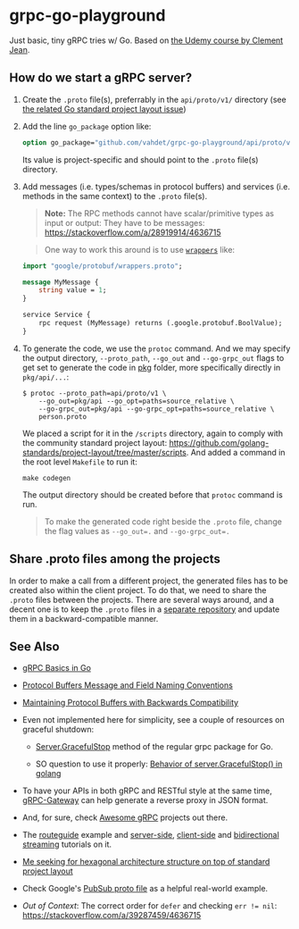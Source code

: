 # grpc-go-playground

Just basic, tiny gRPC tries w/ Go. Based on [the Udemy course by Clement Jean](https://www.udemy.com/course/grpc-golang/).

## How do we start a gRPC server?

1. Create the `.proto` file(s), preferrably in the `api/proto/v1/` directory (see [the related Go standard project layout issue](https://github.com/golang-standards/project-layout/issues/23#issuecomment-498260932))

2. Add the line `go_package` option like:

    ```protobuf
    option go_package="github.com/vahdet/grpc-go-playground/api/proto/v1";
    ```

    Its value is project-specific and should point to the `.proto` file(s) directory.

3. Add messages (i.e. types/schemas in protocol buffers) and services (i.e. methods in the same context) to the `.proto` file(s). 

    > **Note:** The RPC methods cannot have scalar/primitive types as input or output: They have to be messages: https://stackoverflow.com/a/28919914/4636715

    > One way to work this around is to use [`wrappers`](https://github.com/protocolbuffers/protobuf/blob/main/src/google/protobuf/wrappers.proto) like:

    ```protobuf
    import "google/protobuf/wrappers.proto";

    message MyMessage {
        string value = 1;
    }

    service Service {
        rpc request (MyMessage) returns (.google.protobuf.BoolValue); 
    }
    ```

4. To generate the code, we use the `protoc` command. And we may specify the output directory, `--proto_path`, `--go_out` and `--go-grpc_out` flags to get set to generate the code in [pkg](https://github.com/golang-standards/project-layout/tree/master/pkg) folder, more specifically directly in `pkg/api/...`:

    ```shell
    $ protoc --proto_path=api/proto/v1 \
        --go_out=pkg/api --go_opt=paths=source_relative \
        --go-grpc_out=pkg/api --go-grpc_opt=paths=source_relative \
        person.proto
    ```

    We placed a script for it in the `/scripts` directory, again to comply with the community standard project layout: https://github.com/golang-standards/project-layout/tree/master/scripts. And added a command in the root level `Makefile` to run it:

    ```shell
    make codegen
    ```

    The output directory should be created before that `protoc` command is run.

    > To make the generated code right beside the `.proto` file, change the flag values as `--go_out=.` and `--go-grpc_out=.`

## Share .proto files among the projects

In order to make a call from a different project, the generated files has to be created also within the client project. To do that, we need to share the `.proto` files between the projects. There are several ways around, and a decent one is to keep the `.proto` files in a [separate repository](https://stackoverflow.com/q/56164897/4636715) and update them in a backward-compatible manner.

## See Also

- [gRPC Basics in Go](https://grpc.io/docs/languages/go/basics/)

- [Protocol Buffers Message and Field Naming Conventions](https://developers.google.com/protocol-buffers/docs/style#message_and_field_names)

- [Maintaining Protocol Buffers with Backwards Compatibility](https://developers.google.com/protocol-buffers/docs/proto#updating)

- Even not implemented here for simplicity, see a couple of resources on graceful shutdown:

  - [Server.GracefulStop](https://pkg.go.dev/google.golang.org/grpc#Server.GracefulStop) method of the regular grpc package for Go.

  - SO question to use it properly: [Behavior of server.GracefulStop() in golang](https://stackoverflow.com/q/55797865/4636715)

- To have your APIs in both gRPC and RESTful style at the same time, [gRPC-Gateway](https://github.com/grpc-ecosystem/grpc-gateway) can help generate a reverse proxy in JSON format.

- And, for sure, check [Awesome gRPC](https://github.com/grpc-ecosystem/awesome-grpc) projects out there.

- The [routeguide](https://github.com/grpc/grpc-go/tree/master/examples/route_guide/routeguide) example and [server-side](https://grpc.io/docs/languages/go/basics/#server-side-streaming-rpc), [client-side](https://grpc.io/docs/languages/go/basics/#client-side-streaming-rpc) and [bidirectional streaming](https://grpc.io/docs/languages/go/basics/#bidirectional-streaming-rpc) tutorials on it.

- [Me seeking for hexagonal architecture structure on top of standard project layout](https://github.com/golang-standards/project-layout/issues/170)

- Check Google's [PubSub proto file](https://github.com/googleapis/googleapis/blob/master/google/pubsub/v1/pubsub.proto) as a helpful real-world example.

- _Out of Context_: The correct order for `defer` and checking `err != nil`: https://stackoverflow.com/a/39287459/4636715
